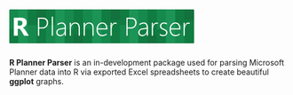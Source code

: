# <img src="man/figures/logo.png" alt="R Planner Parser" width=66% />

**R Planner Parser** is an in-development package used for parsing Microsoft Planner data into R via exported Excel spreadsheets to create beautiful **ggplot** graphs.
